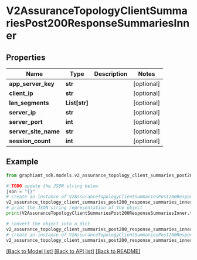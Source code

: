 # V2AssuranceTopologyClientSummariesPost200ResponseSummariesInner


## Properties

Name | Type | Description | Notes
------------ | ------------- | ------------- | -------------
**app_server_key** | **str** |  | [optional] 
**client_ip** | **str** |  | [optional] 
**lan_segments** | **List[str]** |  | [optional] 
**server_ip** | **str** |  | [optional] 
**server_port** | **int** |  | [optional] 
**server_site_name** | **str** |  | [optional] 
**session_count** | **int** |  | [optional] 

## Example

```python
from graphiant_sdk.models.v2_assurance_topology_client_summaries_post200_response_summaries_inner import V2AssuranceTopologyClientSummariesPost200ResponseSummariesInner

# TODO update the JSON string below
json = "{}"
# create an instance of V2AssuranceTopologyClientSummariesPost200ResponseSummariesInner from a JSON string
v2_assurance_topology_client_summaries_post200_response_summaries_inner_instance = V2AssuranceTopologyClientSummariesPost200ResponseSummariesInner.from_json(json)
# print the JSON string representation of the object
print(V2AssuranceTopologyClientSummariesPost200ResponseSummariesInner.to_json())

# convert the object into a dict
v2_assurance_topology_client_summaries_post200_response_summaries_inner_dict = v2_assurance_topology_client_summaries_post200_response_summaries_inner_instance.to_dict()
# create an instance of V2AssuranceTopologyClientSummariesPost200ResponseSummariesInner from a dict
v2_assurance_topology_client_summaries_post200_response_summaries_inner_from_dict = V2AssuranceTopologyClientSummariesPost200ResponseSummariesInner.from_dict(v2_assurance_topology_client_summaries_post200_response_summaries_inner_dict)
```
[[Back to Model list]](../README.md#documentation-for-models) [[Back to API list]](../README.md#documentation-for-api-endpoints) [[Back to README]](../README.md)


